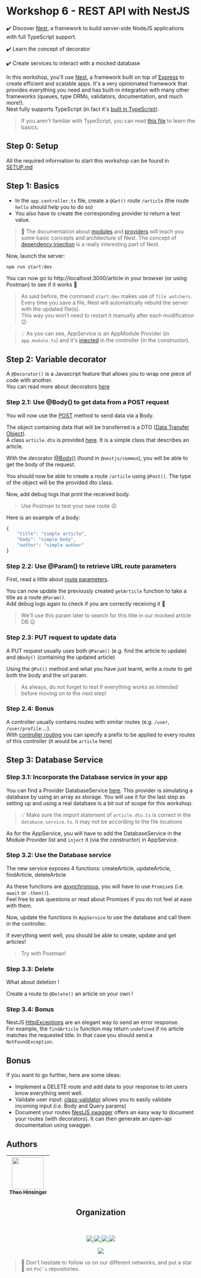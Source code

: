 # Workshop 6 - REST API with NestJS

:heavy_check_mark: Discover [Nest](https://nestjs.com/), a framework to build server-side NodeJS applications with full TypeScript support.

:heavy_check_mark: Learn the concept of decorator

:heavy_check_mark: Create services to interact with a mocked database

In this workshop, you'll use [Nest](https://nestjs.com/), a framework built on top of [Express](https://expressjs.com/) to create efficient and scalable apps. It's a very opinionated framework that provides everything you need and has built-in integration with many other frameworks (queues, type ORMs, validators, documentation, and much more!).  
Nest fully supports TypeScript (in fact it's [built in TypeScript](https://github.com/nestjs/nest)).


> If you aren't familiar with TypeScript, you can read [this file](https://github.com/PoCInnovation/Workshops/blob/master/software/06.Nest/src/step0/learn.md) to learn the basics.

## Step 0: Setup

All the required information to start this workshop can be found in [SETUP.md](./SETUP.md)

## Step 1: Basics

- In the `app.controller.ts` file, create a `@Get()` route `/article` (the route `hello` should help you to do so)
- You also have to create the corresponding provider to return a test value.

> :book: The documentation about [modules](https://docs.nestjs.com/modules) and [providers](https://docs.nestjs.com/providers) will teach you some basic concepts and architecture of Nest. The concept of [dependency injection](https://docs.nestjs.com/providers#dependency-injection) is a really interesting part of Nest.

Now, launch the server:
```sh
npm run start:dev
```

You can now go to http://localhost:3000/article in your browser (or using Postman) to see if it works :rocket:

> As said before, the command `start:dev` makes use of `file watchers`. Every time you save a file, Nest will automatically rebuild the server with the updated file(s).  
> This way you won't need to restart it manually after each modification :wink:

> :bulb: As you can see, AppService is an AppModule Provider (in `app.module.ts`) and it's [injected](https://docs.nestjs.com/providers#dependency-injection) in the controller (in the constructor).

## Step 2: Variable decorator

A `@Decorator()` is a Javascript feature that allows you to wrap one piece of code with another.  
You can read more about decorators [here](https://www.sitepoint.com/javascript-decorators-what-they-are/)

### Step 2.1: Use @Body() to get data from a POST request

You will now use the [POST](https://en.wikipedia.org/wiki/POST_(HTTP)) method to send data via a Body.

The object containing data that will be transferred is a DTO ([Data Transfer Object](https://en.wikipedia.org/wiki/Data_transfer_object)).  
A class `article.dto` is provided [here](https://github.com/PoCInnovation/Workshops/blob/master/software/06.Nest/src/step2/article.dto.ts). It is a simple class that describes an article.

With the decorator [@Body()](https://docs.nestjs.com/controllers#request-payloads) (found in `@nestjs/common`), you will be able to get the body of the request.

You should now be able to create a route `/article` using `@Post()`. The type of the object will be the provided dto class.

Now, add debug logs that print the received body.

> Use Postman to test your new route :wink:

Here is an example of a body:
```js
{
    "title": "simple article",
    "body": "simple body",
    "author": "simple author"
}
```

### Step 2.2: Use @Param() to retrieve URL route parameters

First, read a little about [route parameters](https://docs.nestjs.com/controllers#route-parameters).

You can now update the previously created `getArticle` function to take a title as a route `@Param()`.  
Add debug logs again to check if you are correctly receiving it :rocket:

> We'll use this param later to search for this title in our mocked article DB :wink:

### Step 2.3: PUT request to update data

A PUT request usually uses both `@Param()` (e.g. find the article to update) and `@Body()` (containing the updated article)

Using the `@Put()` method and what you have just learnt, write a route to get both the body and the url param.

> As always, do not forget to test if everything works as intended before moving on to the next step!

### Step 2.4: Bonus

A controller usually contains routes with similar routes (e.g. `/user`, `/user/profile` ...).<br>
With [controller routing](https://docs.nestjs.com/controllers#routing) you can specify a prefix to be applied to every routes of this controller (it would be `article` here)

## Step 3: Database Service

### Step 3.1: Incorporate the Database service in your app

You can find a Provider DatabaseService [here](https://github.com/PoCInnovation/Workshops/blob/master/software/06.Nest/src/step3/database.service.ts). This provider is simulating a database by using an array as storage. You will use it for the last step as setting up and using a real database is a bit out of scope for this workshop.

> :bulb: Make sure the import statement of `article.dto.ts` is correct in the `database.service.ts`. it may not be according to the file locations

As for the AppService, you will have to add the DatabaseService in the Module Provider list and `inject` it (via the constructor) in AppService.

### Step 3.2: Use the Database service

The new service exposes 4 functions: createArticle, updateArticle, findArticle, deleteArticle

As these functions are [asynchronous](https://developer.mozilla.org/en-US/docs/Web/JavaScript/Reference/Statements/async_function), you will have to use `Promise`s (i.e. `await` or `.then()`). <br>
Feel free to ask questions or read about Promises if you do not feel at ease with them.

Now, update the functions in `AppService` to use the database and call them in the controller.

If everything went well, you should be able to create, update and get articles!

> Try with Postman!

### Step 3.3: Delete

What about deletion !

Create a route to `@Delete()` an article on your own !

### Step 3.4: Bonus

NestJS [HttpExceptions](https://docs.nestjs.com/exception-filters#built-in-http-exceptions) are an elegant way to send an error response.  
For example, the `findArticle` function may return `undefined` if no article matches the requested title.
In that case you should send a `NotFoundException`.

## Bonus

If you want to go further, here are some ideas:
- Implement a DELETE route and add data to your response to let users know everything went well.
- Validate user input: [class-validator](https://docs.nestjs.com/techniques/validation) allows you to easily validate incoming input (i.e. Body and Query params)
- Document your routes [NestJS swagger](https://docs.nestjs.com/recipes/swagger) offers an easy way to document your routes (with decorators).
  It can then generate an open-api documentation using swagger.
</details>

## Authors

| [<img src="https://github.com/TheoHertz.png?size=85" width=85><br><sub>Theo Hinsinger</sub>](https://github.com/TheoHertz)
| :---: | 
<h2 align=center>
Organization
</h2>
<br/>
<p align='center'>
    <a href="https://www.linkedin.com/company/pocinnovation/mycompany/">
        <img src="https://img.shields.io/badge/LinkedIn-0077B5?style=for-the-badge&logo=linkedin&logoColor=white">
    </a>
    <a href="https://www.instagram.com/pocinnovation/">
        <img src="https://img.shields.io/badge/Instagram-E4405F?style=for-the-badge&logo=instagram&logoColor=white">
    </a>
    <a href="https://twitter.com/PoCInnovation">
        <img src="https://img.shields.io/badge/Twitter-1DA1F2?style=for-the-badge&logo=twitter&logoColor=white">
    </a>
    <a href="https://discord.com/invite/Yqq2ADGDS7">
        <img src="https://img.shields.io/badge/Discord-7289DA?style=for-the-badge&logo=discord&logoColor=white">
    </a>
</p>
<p align=center>
    <a href="https://www.poc-innovation.fr/">
        <img src="https://img.shields.io/badge/WebSite-1a2b6d?style=for-the-badge&logo=GitHub Sponsors&logoColor=white">
    </a>
</p>

> :rocket: Don't hesitate to follow us on our different networks, and put a star 🌟 on `PoC's` repositories.
